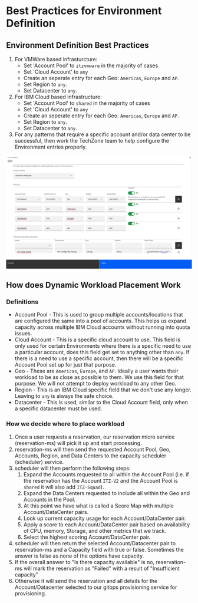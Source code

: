 # Best Practices for Environment Definition

## Environment Definition Best Practices

1. For VMWare based infrasturcture:
    * Set 'Account Pool' to `itzvmware` in the majority of cases
    * Set 'Cloud Account' to `any`
    * Create an seperate entry for each Geo: `Americas`, `Europe` and `AP`.
    * Set Region to `any`.
    * Set Datacenter to `any`.
2. For IBM Cloud based infrastructure:
    * Set 'Account Pool' to `shared` in the majority of cases
    * Set 'Cloud Account' to `any`
    * Create an seperate entry for each Geo: `Americas`, `Europe` and `AP`.
    * Set Region to `any`.
    * Set Datacenter to `any`.
3. For any patterns that require a specific account and/or data center to be successful, then work the TechZone team to help configure the Environment entries properly. 

![EnvironmentSettings](Images/environmentsettings.png)

## How does Dynamic Workload Placement Work

### Definitions

* Account Pool - This is used to group multiple accounts/locations that are configured the same into a pool of accounts. This helps us expand capacity across multiple IBM Cloud accounts without running into quota issues.
* Cloud Account - This is a specific cloud account to use. This field is only used for certain Environments where there is a specific need to use a particular account, does this field get set to anything other than `any`. If there is a need to use a specific account, then there will be a specific Account Pool set up for just that purpose.
* Geo - These are `Americas`, `Europe`, and `AP`. Ideally a user wants their workload to be as close as possible to them. We use this field for that purpose. We will not attempt to deploy workload to any other Geo. 
* Region - This is an IBM Cloud specific field that we don't use any longer. Leaving to `any` is always the safe choice.
* Datacenter - This is used, similar to the Cloud Account field, only when a specific datacenter must be used. 

### How we decide where to place workload

1. Once a user requests a reservation, our reservation micro service (reservation-ms) will pick it up and start processing.
2. reservation-ms will then send the requested Account Pool, Geo, Accounts, Region, and Data Centers to the capacity scheduler (scheduler) service.
3. scheduler will then perform the following steps:
    1. Expand the Accounts requested to all within the Account Pool (i.e. if the reservation has the Account `ITZ-V2` and the Account Pool is `shared` it will also add `ITZ-Squad`).
    2. Expand the Data Centers requested to include all within the Geo and Accounts in the Pool. 
    3. At this point we have what is called a Score Map with multiple Account/DataCenter pairs.
    4. Look up current capacity usage for each Account/DataCenter pair.
    5. Apply a score to each Account/DataCenter pair based on availability of CPU, memory, Storage, and other metrics that we track.
    6. Select the highest scoring Account/DataCenter pair.
4. scheduler will then return the selected Account/Datacenter pair to reservation-ms and a Capacity field with true or false. Sometimes the answer is false as none of the options have capacity. 
5. If the overall answer to "Is there capacity available" is no, reservation-ms will mark the reservation as "Failed" with a result of "Insufficient capacity"
6. Otherwise it will send the reservation and all details for the Account/Datacenter selected to our gitops provisioning service for provisioning.
